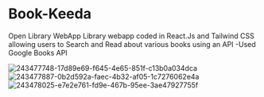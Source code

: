 # Book-Keeda
Open Library WebApp Library webapp coded in React.Js and Tailwind CSS allowing users to Search and Read about various books using an API
-Used Google Books API

![243477748-17d89e69-f645-4e65-851f-c13b0a034dca](https://github.com/ro961/Book-Keeda/assets/111661764/ffffbfc8-29c5-4bdb-917b-1bbb3c893c3d)
![243477887-0b2d592a-faec-4b32-af05-1c7276062e4a](https://github.com/ro961/Book-Keeda/assets/111661764/c9dcbddd-2a92-4069-895a-2d604783402b)
![243478025-e7e2e761-fd9e-467b-95ee-3ae47927755f](https://github.com/ro961/Book-Keeda/assets/111661764/559d4528-c585-4736-bfb2-289928b113a4)
